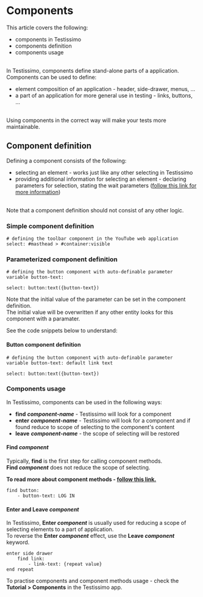 # Components

This article covers the following:
- components in Testissimo
- components definition 
- components usage

<br>In Testissimo, components define stand-alone parts of a application.<br>
Components can be used to define:
- element composition of an application - header, side-drawer, menus, ...
- a part of an application for more general use in testing - links, buttons, ...

<br>Using components in the correct way will make your tests more maintainable.  

## Component definition
Defining a component consists of the following:
- selecting an element - works just like any other selecting in Testissimo
- providing additional information for selecting an element - declaring parameters for selection, stating the wait parameters ([follow this link for more information](#/documentation/articles/actions))

<br>Note that a component definition should not consist of any other logic. 
  
### Simple component definition
```
# defining the toolbar component in the YouTube web application
select: #masthead > #container:visible
```
### Parameterized component definition
```
# defining the button component with auto-definable parameter
variable button-text: 

select: button:text({button-text})
```
Note that the initial value of the parameter can be set in the component definition.<br>
The initial value will be overwritten if any other entity looks for this component with a paramater.<br>

See the code snippets below to understand:
#### Button component definition
```
# defining the button component with auto-definable parameter
variable button-text: default link text

select: button:text({button-text})
```
### Components usage
In Testissimo, components can be used in the following ways:
- **find** **_component-name_** - Testissimo will look for a component 
- **enter** **_component-name_** - Testissimo will look for a component and if found reduce to scope of selecting to the component's content 
- **leave** **_component-name_** - the scope of selecting will be restored

#### Find _component_
Typically, **find** is the first step for calling component methods.<br>
**Find _component_** does not reduce the scope of selecting. 

**To read more about component methods - [follow this link.](#/documentation/documentation-referencies/methods)**

```
find button: 
    - button-text: LOG IN
```
#### Enter and Leave _component_
In Testissimo, **Enter _component_** is usually used for reducing a scope of selecting elements to a part of application.<br>
To reverse the **Enter _component_** effect, use the **Leave _component_** keyword.

```
enter side drawer
    find link: 
        - link-text: {repeat value}
end repeat
```
To practise components and component methods usage - check the **Tutorial > Components** in the Testissimo app.